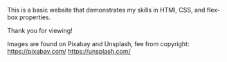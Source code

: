 This is a basic website that demonstrates my skills in HTMl, CSS, and flex-box properties.

Thank you for viewing!

Images are found on Pixabay and Unsplash, fee from copyright:
https://pixabay.com/
https://unsplash.com/
